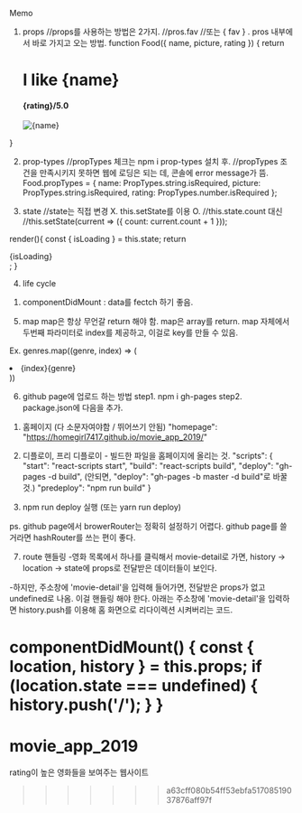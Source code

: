 Memo

1. props
//props를 사용하는 방법은 2가지.
//pros.fav 
//또는 { fav } . pros 내부에서 바로 가지고 오는 방법.
function Food({ name, picture, rating }) {
  return <div>
    <h1>I like {name}</h1>
    <h4>{rating}/5.0</h4>
    <img src={picture} alt={name}></img>
  </div>
}

2. prop-types
//propTypes 체크는 npm i prop-types 설치 후.
//propTypes 조건을 만족시키지 못하면 웹에 로딩은 되는 데, 콘솔에 error message가 뜸.
Food.propTypes = {
  name: PropTypes.string.isRequired,
  picture: PropTypes.string.isRequired, 
  rating: PropTypes.number.isRequired
};

3. state
  //state는 직접 변경 X. this.setState를 이용 O.
  //this.state.count 대신 
  //this.setState(current => ({ count: current.count + 1 }));

  render(){
      const { isLoading } = this.state;
      return <div>{isLoading}</div>;
  }

  4. life cycle
  1) componentDidMount : data를 fectch 하기 좋음.

  5. map
  map은 항상 무언갈 return 해야 함.
  map은 array를 return.
  map 자체에서 두번째 파라미터로 index를 제공하고, 이걸로 key를 만들 수 있음. 

  Ex.
  genres.map((genre, index) => (
                    <li key={index} className="genres__genre">
                        {index}{genre}
                    </li>
                ))


6. github page에 업로드 하는 방법
step1. npm i gh-pages
step2. package.json에 다음을 추가.

1) 홈페이지 (다 소문자여야함 / 뛰어쓰기 안됨)
"homepage": "https://homegirl7417.github.io/movie_app_2019/"

2) 디플로이, 프리 디플로이 - 빌드한 파일을 홈페이지에 올리는 것.
"scripts": {
    "start": "react-scripts start",
    "build": "react-scripts build",
    "deploy": "gh-pages -d build",
    (안되면, "deploy": "gh-pages -b master -d build"로 바꿀 것.)
    "predeploy": "npm run build"
}

3) npm run deploy 실행 (또는 yarn run deploy)

ps. github page에서 browerRouter는 정확히 설정하기 어렵다. github page를 쓸거라면 hashRouter를 쓰는 편이 좋다.

7. route 핸들링
-영화 목록에서 하나를 클릭해서 movie-detail로 가면,
history -> location -> state에 props로 전달받은 데이터들이 보인다.

-하지만, 주소창에 'movie-detail'을 입력해 들어가면, 전달받은 props가 없고 undefined로 나옴.
이걸 핸들링 해야 한다.
아래는 주소창에 'movie-detail'을 입력하면 history.push를 이용해 홈 화면으로 리다이렉션 시켜버리는 코드.

componentDidMount() {
        const { location, history } = this.props;
        if (location.state === undefined) {
            history.push('/');
        }
}
=======
# movie_app_2019
rating이 높은 영화들을 보여주는 웹사이트
>>>>>>> a63cff080b54ff53ebfa51708519037876aff97f
